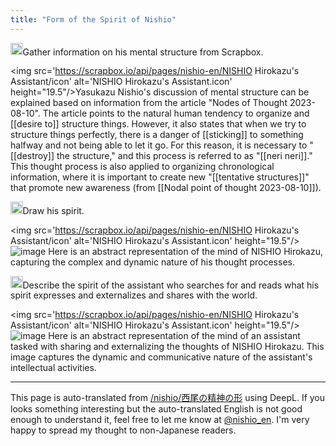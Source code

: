 ```yaml
---
title: "Form of the Spirit of Nishio"
---
```


<img src='https://scrapbox.io/api/pages/nishio-en/nishio/icon' alt='nishio.icon' height="19.5"/>Gather information on his mental structure from Scrapbox.

<img src='https://scrapbox.io/api/pages/nishio-en/NISHIO Hirokazu's Assistant/icon' alt='NISHIO Hirokazu's Assistant.icon' height="19.5"/>Yasukazu Nishio's discussion of mental structure can be explained based on information from the article "Nodes of Thought 2023-08-10". The article points to the natural human tendency to organize and [[desire to]] structure things. However, it also states that when we try to structure things perfectly, there is a danger of [[sticking]] to something halfway and not being able to let it go. For this reason, it is necessary to "[[destroy]] the structure," and this process is referred to as "[[neri neri]]." This thought process is also applied to organizing chronological information, where it is important to create new "[[tentative structures]]" that promote new awareness (from [[Nodal point of thought 2023-08-10]]).

<img src='https://scrapbox.io/api/pages/nishio-en/nishio/icon' alt='nishio.icon' height="19.5"/>Draw his spirit.

<img src='https://scrapbox.io/api/pages/nishio-en/NISHIO Hirokazu's Assistant/icon' alt='NISHIO Hirokazu's Assistant.icon' height="19.5"/>
![image](https://gyazo.com/28e8a57bff4511fb87675f1723bdc3ec/thumb/1000)
Here is an abstract representation of the mind of NISHIO Hirokazu, capturing the complex and dynamic nature of his thought processes.

<img src='https://scrapbox.io/api/pages/nishio-en/nishio/icon' alt='nishio.icon' height="19.5"/>Describe the spirit of the assistant who searches for and reads what his spirit expresses and externalizes and shares with the world.

<img src='https://scrapbox.io/api/pages/nishio-en/NISHIO Hirokazu's Assistant/icon' alt='NISHIO Hirokazu's Assistant.icon' height="19.5"/>
![image](https://gyazo.com/2150242d597f1a047457fd70ec757080/thumb/1000)
Here is an abstract representation of the mind of an assistant tasked with sharing and externalizing the thoughts of NISHIO Hirokazu. This image captures the dynamic and communicative nature of the assistant's intellectual activities.

---
This page is auto-translated from [/nishio/西尾の精神の形](https://scrapbox.io/nishio/西尾の精神の形) using DeepL. If you looks something interesting but the auto-translated English is not good enough to understand it, feel free to let me know at [@nishio_en](https://twitter.com/nishio_en). I'm very happy to spread my thought to non-Japanese readers.